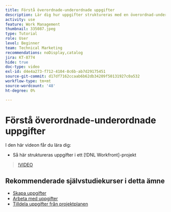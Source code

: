 ```yaml
---
title: Förstå överordnade-underordnade uppgifter
description: Lär dig hur uppgifter struktureras med en överordnad-underordnad relation i ett Workfront-projekt.
activity: use
feature: Work Management
thumbnail: 335087.jpeg
type: Tutorial
role: User
level: Beginner
team: Technical Marketing
recommendations: noDisplay,catalog
jira: KT-8774
hide: true
doc-type: video
exl-id: d4e4a273-f712-4104-8c6b-ab7d29175451
source-git-commit: d17df7162ccaab6b62db34209f50131927c0a532
workflow-type: tm+mt
source-wordcount: '48'
ht-degree: 0%

---
```


# Förstå överordnade-underordnade uppgifter

I den här videon får du lära dig:

* Så här struktureras uppgifter i ett [!DNL Workfront]-projekt

>[!VIDEO](https://video.tv.adobe.com/v/335087/?quality=12&learn=on&enablevpops)

## Rekommenderade självstudiekurser i detta ämne

* [Skapa uppgifter](/help/manage-work/tasks/how-to-create-tasks.md)
* [Arbeta med uppgifter](/help/manage-work/tasks/work-with-tasks.md)
* [Tilldela uppgifter från projektplanen](/help/manage-work/tasks/assign-tasks-from-the-project-plan.md)
